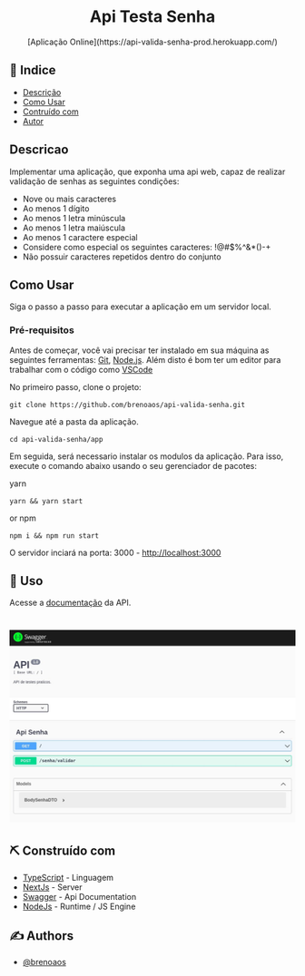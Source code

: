 <h1 align="center">Api Testa Senha</h1>

<div align="center">
    [Aplicação Online](https://api-valida-senha-prod.herokuapp.com/)
</div>



## 📝 Indice

- [Descrição](#descricao)
- [Como Usar](#como-usar)
- [Contruído com](#build)
- [Autor](#autor)

## Descricao <a name = "descricao"></a>
Implementar uma aplicação, que exponha uma api web, capaz de realizar validação de senhas as seguintes condições: 

- Nove ou mais caracteres
- Ao menos 1 dígito
- Ao menos 1 letra minúscula
- Ao menos 1 letra maiúscula
- Ao menos 1 caractere especial
- Considere como especial os seguintes caracteres: !@#$%^&*()-+
- Não possuir caracteres repetidos dentro do conjunto

## Como Usar <a name = "como-usar"></a>

Siga o passo a passo para executar a aplicação em um servidor local.

### Pré-requisitos
Antes de começar, você vai precisar ter instalado em sua máquina as seguintes ferramentas:
[Git](https://git-scm.com), [Node.js](https://nodejs.org/en/). 
Além disto é bom ter um editor para trabalhar com o código como [VSCode](https://code.visualstudio.com/)


No primeiro passo, clone o projeto:

```
git clone https://github.com/brenoaos/api-valida-senha.git
```

Navegue até a pasta da aplicação.
```
cd api-valida-senha/app
```

Em seguida, será necessario instalar os modulos da aplicação. Para isso, execute o comando abaixo usando o seu gerenciador de pacotes:

yarn

```
yarn && yarn start
```
or 
npm

```
npm i && npm run start
```

O servidor inciará na porta: 3000 - <http://localhost:3000>


## 🎈 Uso <a name="usage"></a>

Acesse a [documentação](https://api-valida-senha-prod.herokuapp.com/api/) da API.


<h1 align="center">
<img alt="Api Documentacao" src="./documentacao/assests/images/swagger-print.jpg">
</h1>

## ⛏️ Construído com <a name = "build"></a>

- [TypeScript](https://www.typescriptlang.org/) - Linguagem
- [NextJs](https://nestjs.com/) - Server
- [Swagger](https://swagger.io/) - Api Documentation
- [NodeJs](https://nodejs.org/en/) - Runtime / JS Engine

## ✍️ Authors <a name = "authors"></a>

- [@brenoaos](https://github.com/brenoaos)